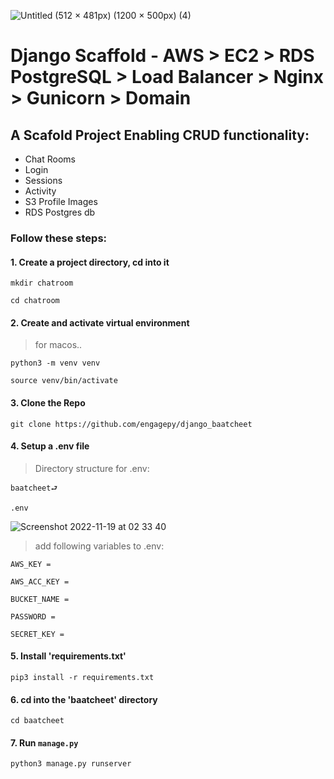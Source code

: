![Untitled (512 × 481px) (1200 × 500px) (4)](https://user-images.githubusercontent.com/42845567/201497019-2dd93260-117d-4237-99ab-975e3fe21d4a.png)




# Django Scaffold - AWS > EC2 > RDS PostgreSQL > Load Balancer > Nginx > Gunicorn > Domain

## A Scafold Project Enabling CRUD functionality:

- Chat Rooms
- Login
- Sessions 
- Activity
- S3 Profile Images 
- RDS Postgres db

### Follow these steps:

#### 1. Create a project directory, cd into it

    mkdir chatroom  

    cd chatroom  

#### 2. Create and activate virtual environment 

> for macos..

    python3 -m venv venv    

    source venv/bin/activate    

#### 3. Clone the Repo

    git clone https://github.com/engagepy/django_baatcheet

#### 4. Setup a .env file 

> Directory structure for .env:

    baatcheet⮐

    .env

![Screenshot 2022-11-19 at 02 33 40](https://user-images.githubusercontent.com/42845567/202802065-2d0a0ac3-9a7c-481c-a974-5cbbe21ec39a.png)



> add following variables to .env: 

    AWS_KEY =      

    AWS_ACC_KEY = 

    BUCKET_NAME = 

    PASSWORD =

    SECRET_KEY =

#### 5. Install 'requirements.txt'

    pip3 install -r requirements.txt    

#### 6. cd into the 'baatcheet' directory 

    cd baatcheet    

#### 7. Run ```manage.py```

    python3 manage.py runserver 
